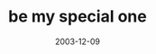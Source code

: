 ---
layout: base.njk
title : 'be my special one' 
view_title : 'be my special one' 
year : '2003' 
date : '2003-12-09' 
img_file : '/drawing/bemyspecialone.png' 
html_file : 'bemyspecialone' 
next_html : 'myhandshurt.html' 
year_order : '167' 
permalink : "title/{{html_file}}.html"
---